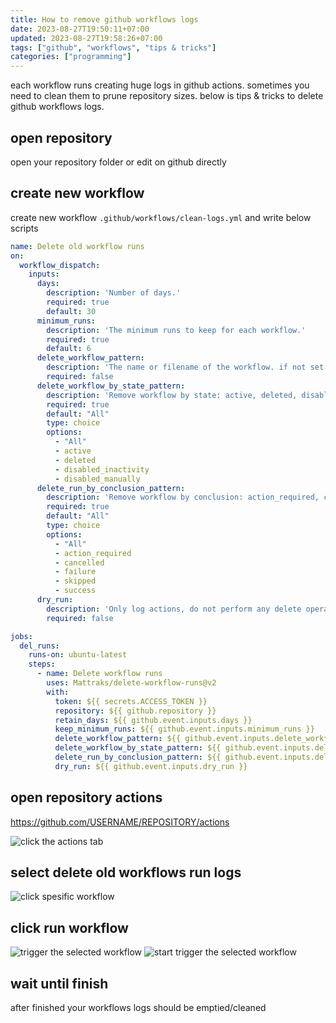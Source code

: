 ```yaml
---
title: How to remove github workflows logs
date: 2023-08-27T19:50:11+07:00
updated: 2023-08-27T19:58:26+07:00
tags: ["github", "workflows", "tips & tricks"]
categories: ["programming"]
---
```


each workflow runs creating huge logs in github actions. sometimes you need to clean them to prune repository sizes. below is tips & tricks to delete github workflows logs.

## open repository
open your repository folder or edit on github directly
## create new workflow
create new workflow `.github/workflows/clean-logs.yml` and write below scripts

```yaml
name: Delete old workflow runs
on:
  workflow_dispatch:
    inputs:
      days:
        description: 'Number of days.'
        required: true
        default: 30
      minimum_runs:
        description: 'The minimum runs to keep for each workflow.'
        required: true
        default: 6
      delete_workflow_pattern:
        description: 'The name or filename of the workflow. if not set then it will target all workflows.'
        required: false
      delete_workflow_by_state_pattern:
        description: 'Remove workflow by state: active, deleted, disabled_fork, disabled_inactivity, disabled_manually'
        required: true
        default: "All"
        type: choice
        options:
          - "All"
          - active
          - deleted
          - disabled_inactivity
          - disabled_manually
      delete_run_by_conclusion_pattern:
        description: 'Remove workflow by conclusion: action_required, cancelled, failure, skipped, success'
        required: true
        default: "All"
        type: choice
        options:
          - "All"
          - action_required
          - cancelled
          - failure
          - skipped
          - success
      dry_run:
        description: 'Only log actions, do not perform any delete operations.'
        required: false

jobs:
  del_runs:
    runs-on: ubuntu-latest
    steps:
      - name: Delete workflow runs
        uses: Mattraks/delete-workflow-runs@v2
        with:
          token: ${{ secrets.ACCESS_TOKEN }}
          repository: ${{ github.repository }}
          retain_days: ${{ github.event.inputs.days }}
          keep_minimum_runs: ${{ github.event.inputs.minimum_runs }}
          delete_workflow_pattern: ${{ github.event.inputs.delete_workflow_pattern }}
          delete_workflow_by_state_pattern: ${{ github.event.inputs.delete_workflow_by_state_pattern }}
          delete_run_by_conclusion_pattern: ${{ github.event.inputs.delete_run_by_conclusion_pattern }}
          dry_run: ${{ github.event.inputs.dry_run }}
```

## open repository actions

https://github.com/USERNAME/REPOSITORY/actions

![click the actions tab](https://github.com/dimaslanjaka/source-posts/assets/12471057/58b318de-210b-41fa-8ffc-3f21896b1982)

## select delete old workflows run logs
![click spesific workflow](https://github.com/dimaslanjaka/source-posts/assets/12471057/7ecef604-2a0c-4032-96bc-3f1aed734248)

## click run workflow
![trigger the selected workflow](https://github.com/dimaslanjaka/source-posts/assets/12471057/13815193-c6db-4538-b6da-31a2b2022316)
![start trigger the selected workflow](https://github.com/dimaslanjaka/source-posts/assets/12471057/0728f88f-6ae5-4174-9bc9-ae6022ddaff8)

## wait until finish
after finished your workflows logs should be emptied/cleaned
